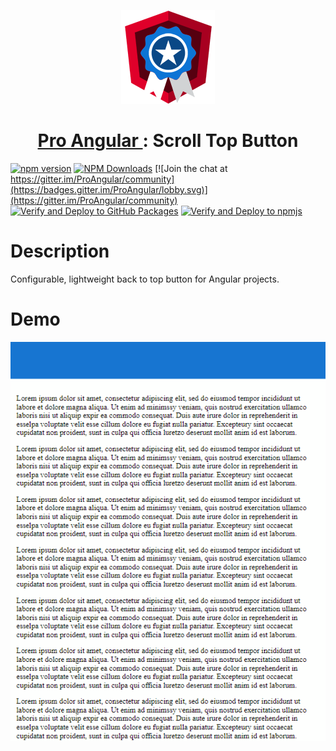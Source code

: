 <p align="center">
  <a href="https://www.ProAngular.com" target="_blank">
    <img src="src/assets/images/pro-angular-logo.png" />
  </a>
  <h1 align="center">
    <a href="https://www.ProAngular.com" target="_blank">
      Pro Angular
    </a>: Scroll Top Button
  </h1>
</p>

[![npm version](https://badge.fury.io/js/@proangular%2Fngx-scroll-top.svg)](https://badge.fury.io/js/@proangular%2Fngx-scroll-top)
[![NPM Downloads](https://img.shields.io/amo/dw/@proangular%252Fngx-scroll-top.svg)](https://www.npmjs.com/@proangular/ngx-scroll-top)
[![Join the chat at https://gitter.im/ProAngular/community](https://badges.gitter.im/ProAngular/lobby.svg)](https://gitter.im/ProAngular/community)
[![Verify and Deploy to GitHub Packages](https://github.com/ProAngular/ngx-scroll-top/actions/workflows/on-merge-main-deploy-gpr.yml/badge.svg)](https://github.com/ProAngular/ngx-scroll-top/actions/workflows/on-merge-main-deploy-gpr.yml)
[![Verify and Deploy to npmjs](https://github.com/ProAngular/ngx-scroll-top/actions/workflows/on-merge-main-deploy-npmjs.yml/badge.svg)](https://github.com/ProAngular/ngx-scroll-top/actions/workflows/on-merge-main-deploy-npmjs.yml)

# Description
Configurable, lightweight back to top button for Angular projects.

# Demo
<p align="center">
  <img src="src/assets/images/demo-scroll-top.gif" />
</p>
